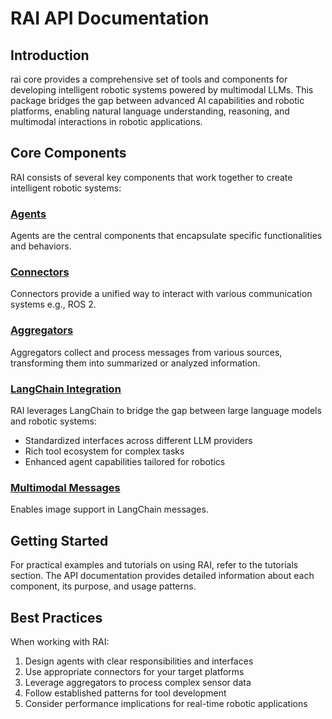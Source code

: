 # RAI API Documentation

## Introduction

rai core provides a comprehensive set of tools and components for developing intelligent robotic systems powered by multimodal LLMs. This package bridges the gap between advanced AI capabilities and robotic platforms, enabling natural language understanding, reasoning, and multimodal interactions in robotic applications.

## Core Components

RAI consists of several key components that work together to create intelligent robotic systems:

### [Agents](agents.md)

Agents are the central components that encapsulate specific functionalities and behaviors.

### [Connectors](connectors.md)

Connectors provide a unified way to interact with various communication systems e.g., ROS 2.

### [Aggregators](aggregators.md)

Aggregators collect and process messages from various sources, transforming them into summarized or analyzed information.

### [LangChain Integration](langchain.md)

RAI leverages LangChain to bridge the gap between large language models and robotic systems:

-   Standardized interfaces across different LLM providers
-   Rich tool ecosystem for complex tasks
-   Enhanced agent capabilities tailored for robotics

### [Multimodal Messages](multimodal_messages.md)

Enables image support in LangChain messages.

## Getting Started

For practical examples and tutorials on using RAI, refer to the tutorials section. The API documentation provides detailed information about each component, its purpose, and usage patterns.

## Best Practices

When working with RAI:

1. Design agents with clear responsibilities and interfaces
2. Use appropriate connectors for your target platforms
3. Leverage aggregators to process complex sensor data
4. Follow established patterns for tool development
5. Consider performance implications for real-time robotic applications
